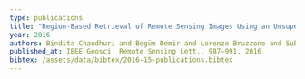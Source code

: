 ```yaml
---
type: publications
title: "Region-Based Retrieval of Remote Sensing Images Using an Unsupervised Graph-Theoretic Approach"
year: 2016
authors: Bindita Chaudhuri and Begüm Demir and Lorenzo Bruzzone and Subhasis Chaudhuri
published_at: IEEE Geosci. Remote Sensing Lett., 987–991, 2016
bibtex: /assets/data/bibtex/2016-15-publications.bibtex 
---
```

